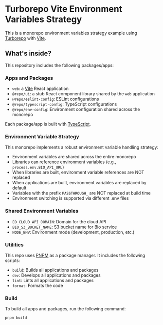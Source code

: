 # Turborepo Vite Environment Variables Strategy

This is a monorepo environment variables strategy example using [Turborepo](https://turbo.build/repo) with [Vite](https://vitejs.dev/).

## What's inside?

This repository includes the following packages/apps:

### Apps and Packages

- `web`: a [Vite](https://vitejs.dev/) React application
- `@repo/ui`: a stub React component library shared by the `web` application
- `@repo/eslint-config`: ESLint configurations
- `@repo/typescript-config`: TypeScript configurations
- `@repo/env-config`: Environment configuration shared across the monorepo

Each package/app is built with [TypeScript](https://www.typescriptlang.org/).

### Environment Variable Strategy

This monorepo implements a robust environment variable handling strategy:

- Environment variables are shared across the entire monorepo
- Libraries can reference environment variables (e.g., `process.env.BIO_API_URL`)
- When libraries are built, environment variable references are NOT replaced
- When applications are built, environment variables are replaced by default
- Variables with the prefix `PASSTHROUGH_` are NOT replaced at build time
- Environment switching is supported via different .env files

### Shared Environment Variables

- `EO_CLOUD_API_DOMAIN`: Domain for the cloud API
- `BIO_S3_BUCKET_NAME`: S3 bucket name for Bio service
- `NODE_ENV`: Environment mode (development, production, etc.)

### Utilities

This repo uses [PNPM](https://pnpm.io) as a package manager. It includes the following scripts:

- `build`: Builds all applications and packages
- `dev`: Develops all applications and packages
- `lint`: Lints all applications and packages
- `format`: Formats the code

### Build

To build all apps and packages, run the following command:

```bash
pnpm build
```
